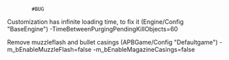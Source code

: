             #BUG
Customization has infinite loading time, to fix it (Engine/Config "BaseEngine")
-TimeBetweenPurgingPendingKillObjects=60



Remove muzzleflash and bullet casings (APBGame/Config "Defaultgame")
-m_bEnableMuzzleFlash=false
-m_bEnableMagazineCasings=false
